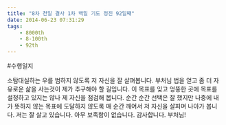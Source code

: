 ```yaml
---
title: "8차 천일 결사 1차 백일 기도 정진 92일째"
date: 2014-06-23 07:31:29
tags:
    - 8000th
    - 8-100th
    - 92th
---
```


#수행일지

소탐대실하는 우를 범하지 않도록 저 자신을 잘 살펴봅니다. 부처님 법을 얻고 좀 더 자유로운 삶을 사는것이 제가 추구해야 할 길입니다. 이 목표를 잊고 엉뚱한 곳에 목표를 설정하고 있지는 않나 제 자신을 점검해 봅니다. 순간 순간 선택은 잘 했지만 나중에 내가 뜻하지 않는 목표에 도달하지 않도록 매 순간 깨어서 저 자신을 살피며 나아가 봅니다. 저는 잘 살고 있습니다. 아무 보족함이 없습니다. 감사합니다. 부처님!
